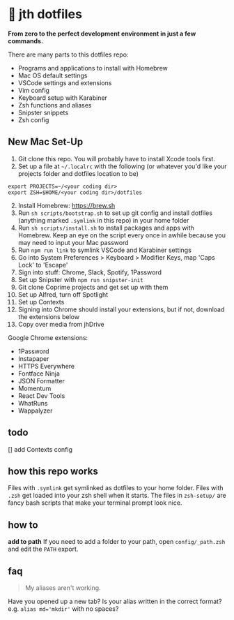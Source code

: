 # 🚀 jth dotfiles

**From zero to the perfect development environment in just a few commands.**

There are many parts to this dotfiles repo:

- Programs and applications to install with Homebrew
- Mac OS default settings
- VSCode settings and extensions
- Vim config
- Keyboard setup with Karabiner
- Zsh functions and aliases
- Snipster snippets
- Zsh config

## New Mac Set-Up

1. Git clone this repo. You will probably have to install Xcode tools first.
2. Set up a file at `~/.localrc` with the following (or whatever you'd like your projects folder and dotfiles location to be)

```
export PROJECTS=~/<your coding dir>
export ZSH=$HOME/<your coding dir>/dotfiles
```

2. Install Homebrew: https://brew.sh
3. Run `sh scripts/bootstrap.sh` to set up git config and install dotfiles (anything marked `.symlink` in this repo) in your home folder
4. Run `sh scripts/install.sh` to install packages and apps with Homebrew. Keep an eye on the script every once in awhile because you may need to input your Mac password
5. Run `npm run link` to symlink VSCode and Karabiner settings
6. Go into System Preferences > Keyboard > Modifier Keys, map 'Caps Lock' to 'Escape'
7. Sign into stuff: Chrome, Slack, Spotify, 1Password
8. Set up Snipster with `npm run snipster-init`
9. Git clone Coprime projects and get set up with them
10. Set up Alfred, turn off Spotlight
11. Set up Contexts
12. Signing into Chrome should install your extensions, but if not, download the extensions below
13. Copy over media from jhDrive


Google Chrome extensions:
- 1Password
- Instapaper
- HTTPS Everywhere
- Fontface Ninja
- JSON Formatter
- Momentum
- React Dev Tools
- WhatRuns
- Wappalyzer

## todo

[] add Contexts config

## how this repo works

Files with `.symlink` get symlinked as dotfiles to your home folder. Files with `.zsh` get loaded into your zsh shell when it starts. The files in `zsh-setup/` are fancy bash scripts that make your terminal prompt look nice.

## how to

**add to path**
If you need to add a folder to your path, open `config/_path.zsh` and edit the `PATH` export.

## faq

> My aliases aren't working.

Have you opened up a new tab? Is your alias written in the correct format? e.g. `alias md='mkdir'` with no spaces?
